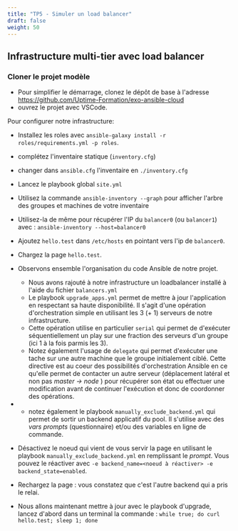 ```yaml
---
title: "TP5 - Simuler un load balancer" 
draft: false
weight: 50
---
```


## Infrastructure multi-tier avec load balancer

<!-- TODO: s'inspirer aussi de https://github.com/geerlingguy/ansible-for-devops/tree/master/deployments-rolling -->

### Cloner le projet modèle

- Pour simplifier le démarrage, clonez le dépôt de base à l'adresse <https://github.com/Uptime-Formation/exo-ansible-cloud>
- ouvrez le projet avec VSCode.

Pour configurer notre infrastructure:

- Installez les roles avec `ansible-galaxy install -r roles/requirements.yml -p roles`.

- complétez l'inventaire statique (`inventory.cfg`)
- changer dans `ansible.cfg` l'inventaire en `./inventory.cfg`

- Lancez le playbook global `site.yml`

- Utilisez la commande `ansible-inventory --graph` pour afficher l'arbre des groupes et machines de votre inventaire
- Utilisez-la de même pour récupérer l'IP du `balancer0` (ou `balancer1`) avec : `ansible-inventory --host=balancer0`
- Ajoutez `hello.test` dans `/etc/hosts` en pointant vers l'ip de `balancer0`.

- Chargez la page `hello.test`.

- Observons ensemble l'organisation du code Ansible de notre projet.
  - Nous avons rajouté à notre infrastructure un loadbalancer installé à l'aide du fichier `balancers.yml`
  - Le playbook `upgrade_apps.yml` permet de mettre à jour l'application en respectant sa haute disponibilité. Il s'agit d'une opération d'orchestration simple en utilisant les 3 (+ 1) serveurs de notre infrastructure.
  - Cette opération utilise en particulier `serial` qui permet de d'exécuter séquentiellement un play sur une fraction des serveurs d'un groupe (ici 1 à la fois parmis les 3).
  - Notez également l'usage de `delegate` qui permet d'exécuter une tache sur une autre machine que le groupe initialement ciblé. Cette directive est au coeur des possibilités d'orchestration Ansible en ce qu'elle permet de contacter un autre serveur (déplacement latéral et non pas *master -> node* ) pour récupérer son état ou effectuer une modification avant de continuer l'exécution et donc de coordonner des opérations.
-
  - notez également le playbook `manually_exclude_backend.yml` qui permet de sortir un backend applicatif du pool. Il s'utilise avec des *vars prompts* (questionnaire) et/ou des variables en ligne de commande.

- Désactivez le noeud qui vient de vous servir la page en utilisant le playbook `manually_exclude_backend.yml` en remplissant le *prompt*. Vous pouvez le réactiver avec `-e backend_name=<noeud à réactiver> -e backend_state=enabled`.

- Rechargez la page : vous constatez que c'est l'autre backend qui a pris le relai.

- Nous allons maintenant mettre à jour avec le playbook d'upgrade, lancez d'abord dans un terminal la commande : `while true; do curl hello.test; sleep 1; done`
